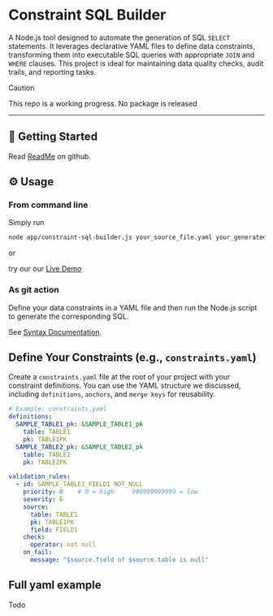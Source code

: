 # Constraint SQL Builder

A Node.js tool designed to automate the generation of SQL `SELECT` statements. It leverages declarative YAML files to define data constraints, transforming them into executable SQL queries with appropriate `JOIN` and `WHERE` clauses. This project is ideal for maintaining data quality checks, audit trails, and reporting tasks.

> [!CAUTION]
> This repo is a working progress.
> No package is released

---

## 🚀 Getting Started

Read [ReadMe](https://github.com/wolfsolver/constraint-sql-builder/blob/main/README.md) on github.

## ⚙️ Usage

### From command line

Simply run
```bash
node app/constraint-sql-builder.js your_source_file.yaml your_generated_file.sql
```
or

try our our [Live Demo](constraint-sql-builder-web.html)


### As git action

Define your data constraints in a YAML file and then run the Node.js script to generate the corresponding SQL.

See [Syntax Documentation](https://github.com/wolfsolver/constraint-sql-builder/wiki).

## Define Your Constraints (e.g., `constraints.yaml`)

Create a `constraints.yaml` file at the root of your project with your constraint definitions. You can use the YAML structure we discussed, including `definitions`, `anchors`, and `merge keys` for reusability.

```yaml
# Example: constraints.yaml
definitions:
  SAMPLE_TABLE1_pk: &SAMPLE_TABLE1_pk
    table: TABLE1
    pk: TABLE1PK
  SAMPLE_TABLE2_pk: &SAMPLE_TABLE2_pk
    table: TABLE2
    pk: TABLE2PK

validation_rules:
  - id: SAMPLE_TABLE1_FIELD1 NOT_NULL
    priority: 0    # 0 = high     999999999999 = low
    severity: E
    source:
      table: TABLE1
      pk: TABLE1PK
      field: FIELD1
    check:
      operator: not null
    on_fail:
      message: "$source.field of $source.table is null"
```

## Full yaml example

Todo